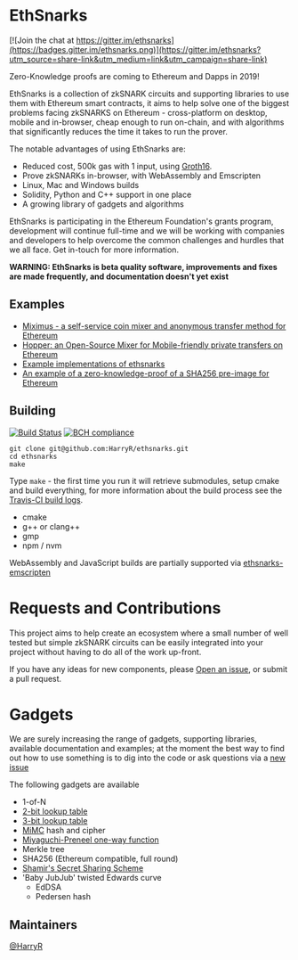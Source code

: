 # EthSnarks

[![Join the chat at https://gitter.im/ethsnarks](https://badges.gitter.im/ethsnarks.png)](https://gitter.im/ethsnarks?utm_source=share-link&utm_medium=link&utm_campaign=share-link)

Zero-Knowledge proofs are coming to Ethereum and Dapps in 2019!

EthSnarks is a collection of zkSNARK circuits and supporting libraries to use them with Ethereum smart contracts, it aims to help solve one of the biggest problems facing zkSNARKS on Ethereum - cross-platform on desktop, mobile and in-browser, cheap enough to run on-chain, and with algorithms that significantly reduces the time it takes to run the prover.

The notable advantages of using EthSnarks are:

 * Reduced cost, 500k gas with 1 input, using [Groth16](https://eprint.iacr.org/2016/260.pdf).
 * Prove zkSNARKs in-browser, with WebAssembly and Emscripten
 * Linux, Mac and Windows builds
 * Solidity, Python and C++ support in one place
 * A growing library of gadgets and algorithms

EthSnarks is participating in the Ethereum Foundation's grants program, development will continue full-time and we will be working with companies and developers to help overcome the common challenges and hurdles that we all face. Get in-touch for more information.

**WARNING: EthSnarks is beta quality software, improvements and fixes are made frequently, and documentation doesn't yet exist**

## Examples

 * [Miximus - a self-service coin mixer and anonymous transfer method for Ethereum](https://github.com/HarryR/ethsnarks-miximus)
 * [Hopper: an Open-Source Mixer for Mobile-friendly private transfers on Ethereum](https://github.com/argentlabs/hopper)
 * [Example implementations of ethsnarks](https://github.com/LayerXcom/ethsnarks-examples)
 * [An example of a zero-knowledge-proof of a SHA256 pre-image for Ethereum](https://github.com/Ethsnarks/ethsnarks-hashpreimage)

## Building

[![Build Status](https://travis-ci.org/HarryR/ethsnarks.svg?branch=master)](https://travis-ci.org/HarryR/ethsnarks) [![BCH compliance](https://bettercodehub.com/edge/badge/HarryR/ethsnarks?branch=master)](https://bettercodehub.com/)

```
git clone git@github.com:HarryR/ethsnarks.git
cd ethsnarks
make
```

Type `make` - the first time you run it will retrieve submodules, setup cmake and build everything, for more information about the build process see the [Travis-CI build logs](https://travis-ci.org/HarryR/ethsnarks).

 * cmake
 * g++ or clang++
 * gmp
 * npm / nvm

WebAssembly and JavaScript builds are partially supported via [ethsnarks-emscripten](https://github.com/harryr/ethsnarks-emscripten)

# Requests and Contributions

This project aims to help create an ecosystem where a small number of well tested but simple zkSNARK circuits can be easily integrated into your project without having to do all of the work up-front.

If you have any ideas for new components, please [Open an issue](https://github.com/HarryR/ethsnarks/issues/new), or submit a pull request.

# Gadgets

We are surely increasing the range of gadgets, supporting libraries, available documentation and examples; at the moment the best way to find out how to use something is to dig into the code or ask questions via a [new issue](https://github.com/HarryR/ethsnarks/issues/new?labels=question,help%20wanted)

The following gadgets are available

 * 1-of-N
 * [2-bit lookup table](src/gadgets/lookup_2bit.cpp)
 * [3-bit lookup table](src/gadgets/lookup_3bit.cpp)
 * [MiMC](https://eprint.iacr.org/2016/492) hash and cipher
 * [Miyaguchi-Preneel one-way function](https://en.wikipedia.org/wiki/One-way_compression_function)
 * Merkle tree
 * SHA256 (Ethereum compatible, full round)
 * [Shamir's Secret Sharing Scheme](https://en.wikipedia.org/wiki/Shamir%27s_Secret_Sharing)
 * 'Baby JubJub' twisted Edwards curve
   * EdDSA
   * Pedersen hash

## Maintainers

[@HarryR](https://github.com/HarryR)
